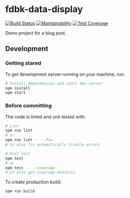 # fdbk-data-display

[![Build Status](https://travis-ci.org/kangasta/fdbk-data-display.svg?branch=master)](https://travis-ci.org/kangasta/fdbk-data-display)
[![Maintainability](https://api.codeclimate.com/v1/badges/599a9467889aabe7ccd2/maintainability)](https://codeclimate.com/github/kangasta/fdbk-data-display/maintainability)
[![Test Coverage](https://api.codeclimate.com/v1/badges/599a9467889aabe7ccd2/test_coverage)](https://codeclimate.com/github/kangasta/fdbk-data-display/test_coverage)

Demo project for a blog post.

## Development

### Getting stared

To get development server running on your machine, run:

```bash
# Install dependencies and start dev server
npm install
npm start
```

### Before committing

The code is linted and unit tested with:

```bash
# Lint
npm run lint
# or
npm run lint -- --fix
# to also fix automatically fixable errors

# Unit test
npm test
# or
npm test -- --coverage
# to also get coverage analysis
```

To create production build:

```bash
npm run build
```
